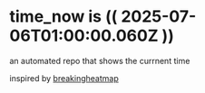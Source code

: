 # time_now is (( 2025-07-06T01:00:00.060Z ))

an automated repo that shows the currnent time

inspired by [breakingheatmap](https://github.com/breakingheatmap/breakingheatmap)